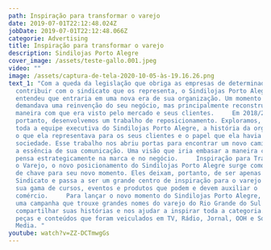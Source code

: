 ```yaml
---
path: Inspiração para transformar o varejo
date: 2019-07-01T22:12:48.024Z
jobDate: 2019-07-01T22:12:48.066Z
categorie: Advertising
title: Inspiração para transformar o varejo
description: Sindilojas Porto Alegre
cover_image: /assets/teste-gallo.001.jpeg
video: ""
image: /assets/captura-de-tela-2020-10-05-às-19.16.26.png
text_1: "Com a queda da legislação que obriga as empresas de determinado setor a
  contribuir com o sindicato que os representa, o Sindilojas Porto Alegre
  entendeu que entraria em uma nova era de sua organização. Um momento que
  demandava uma reinvenção do seu negócio, mas principalmente reconstruir a
  maneira com que era visto pelo mercado e seus clientes.     Em 2018/2019,
  portanto, desenvolvemos um trabalho de reposicionamento. Exploramos, junto do
  toda a equipe executiva do Sindilojas Porto Alegre, a história da organização,
  o que ela representava para os seus clientes e o papel que ela havia obtido na
  sociedade. Esse trabalho nos abriu portas para encontrar um novo caminho para
  a essência de sua comunicação. Uma visão que iria embasar a maneira como se
  pensa estrategicamente na marca e no negócio.     Inspiração para Transformar
  o Varejo, o novo posicionamento do Sindilojas Porto Alegre surge como virada
  de chave para seu novo momento. Eles deixam, portanto, de ser apenas um
  Sindicato e passa a ser um grande centro de inspiração para o varejo com toda
  sua gama de cursos, eventos e produtos que podem e devem auxiliar o
  comércio.     Para lançar o novo momento do Sindilojas Porto Alegre, criamos
  uma campanha que trouxe grandes nomes do varejo do Rio Grande do Sul para
  compartilhar suas histórias e nos ajudar a inspirar toda a categoria. Criamos
  peças e conteúdos que foram veiculados em TV, Rádio, Jornal, OOH e Social
  Media. "
youtube: watch?v=ZZ-DCTmwgGs
---
```

